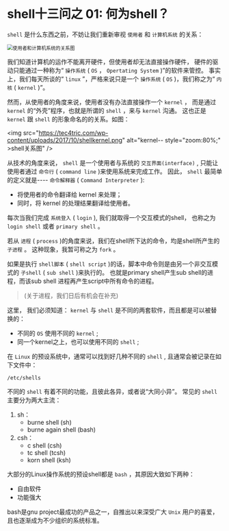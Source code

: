 # shell十三问之 01: 何为shell？

`shell` 是什么东西之前，不妨让我们重新审视 `使用者` 和 `计算机系统` 的关系：

<img src="https://i.dailymail.co.uk/i/pix/2009/07/08/article-1198262-05A2F11C000005DC-856_233x353.jpg" alt="使用者和计算机系统的关系图" style="zoom:80%;" />

我们知道计算机的运作不能离开硬件，但使用者却无法直接操作硬件，
硬件的驱动只能通过一种称为“ `操作系统` ( `OS` ， `Opertating System` )”的软件来管控。
事实上，我们每天所谈的“ `linux` ”，严格来说只是一个 `操作系统` ( `OS` )，我们称之为“ `内核` ( `kernel` )”。

然而，从使用者的角度来说，使用者没有办法直接操作一个 `kernel` ，
而是通过 `kernel` 的“外壳”程序，也就是所谓的 `shell` ，来与 `kernel` 沟通。
这也正是 `kernel` 跟 `shell` 的形象命名的的关系。如图：

<img src="https://tec4tric.com/wp-content/uploads/2017/10/shellkernel.png" alt="kernel-- style="zoom:80%;" >shell关系图" />

从技术的角度来说， `shell` 是一个使用者与系统的 `交互界面(interface)` ,
只能让使用者通过 `命令行` ( `command line` )来使用系统来完成工作。
因此， `shell` 最简单的定义就是---- `命令解释器` ( `Command Interpreter` ):

* 将使用者的命令翻译给 kernel 来处理；
* 同时，将 kernel 的处理结果翻译给使用者。

每次当我们完成 `系统登入` ( `login` ), 我们就取得一个交互模式的shell，
也称之为 `login shell` 或者 `primary shell` 。

若从 `进程` ( `process` )的角度来说，我们在shell所下达的命令，均是shell所产生的 `子进程` 。
这种现象，我暂可称之为 `fork` 。

如果是执行 `shell脚本` ( `shell script` )的话，脚本中命令则是由另一个非交互模式的
`子shell` ( `sub shell` )来执行的。 也就是primary shell产生sub shell的进程，而该sub shell
进程再产生script中所有命令的进程。

> (关于进程，我们日后有机会在补充)

这里， 我们必须知道： `kernel` 与 `shell` 是不同的两套软件，而且都是可以被替换的：

* 不同的 `OS` 使用不同的 `kernel` ;
* 同一个kernel之上，也可以使用不同的 `shell` ;

在 `Linux` 的预设系统中，通常可以找到好几种不同的 `shell` ,
且通常会被记录在如下文件中：

``` shell
/etc/shells
```

不同的 `shell` 有着不同的功能，且彼此各异，或者说“大同小异”。
常见的 `shell` 主要分为两大主流：

1. sh：
    - burne shell (sh)
    - burne again shell (bash)
2. csh：
    - c shell (csh)
    - tc shell (tcsh)
    - korn shell (ksh)

大部分的Linux操作系统的预设shell都是 `bash` ，其原因大致如下两种：

* 自由软件
* 功能强大

bash是gnu project最成功的产品之一，自推出以来深受广大 `Unix` 用户的喜爱，且也逐渐成为不少组织的系统标准。
